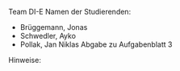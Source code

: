Team DI-E
Namen der Studierenden:

- Brüggemann, Jonas
- Schwedler, Ayko
- Pollak, Jan Niklas
  Abgabe zu Aufgabenblatt 3

Hinweise:
